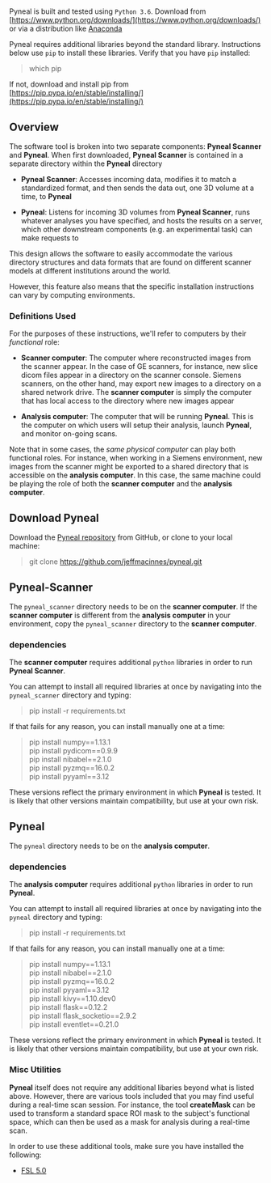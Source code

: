 #

Pyneal is built and tested using `Python 3.6`. Download from [https://www.python.org/downloads/](https://www.python.org/downloads/) or via a distribution like [Anaconda](https://www.anaconda.com/download)

Pyneal requires additional libraries beyond the standard library. Instructions below use `pip` to install these libraries. Verify that you have `pip` installed:

>which pip

If not, download and install pip from [https://pip.pypa.io/en/stable/installing/](https://pip.pypa.io/en/stable/installing/)

## Overview

The software tool is broken into two separate components: **Pyneal Scanner** and **Pyneal**. When first downloaded, **Pyneal Scanner** is contained in a separate directory within the **Pyneal** directory

* **Pyneal Scanner**: Accesses incoming data, modifies it to match a standardized format, and then sends the data out, one 3D volume at a time, to **Pyneal**

* **Pyneal**: Listens for incoming 3D volumes from **Pyneal Scanner**, runs whatever analyses
you have specified, and hosts the results on a server, which other downstream components (e.g. an experimental task) can make requests to

This design allows the software to easily accommodate the various directory structures and  data formats that are found on different scanner models at different institutions around the world.

However, this feature also means that the specific installation instructions can vary by computing environments.


### Definitions Used

For the purposes of these instructions, we'll refer to computers by their *functional* role:

* **Scanner computer**: The computer where reconstructed images from the scanner appear. In the case of GE scanners, for instance, new slice dicom files appear in a directory on the scanner console. Siemens scanners, on the other hand, may export new images to a directory on a shared network drive. The **scanner computer** is simply the computer that has local access to the directory where new images appear

* **Analysis computer**: The computer that will be running **Pyneal**. This is the computer on which users will setup their analysis, launch **Pyneal**, and monitor on-going scans.

Note that in some cases, the *same physical computer* can play both functional roles. For instance, when working in a Siemens environment, new images from the scanner might be exported to a shared directory that is accessible on the **analysis computer**. In this case, the same machine could be playing the role of both the **scanner computer** and the **analysis computer**.


## Download Pyneal

Download the [Pyneal repository](https://github.com/jeffmacinnes/pyneal) from GitHub, or clone to your local machine:


>git clone https://github.com/jeffmacinnes/pyneal.git


## Pyneal-Scanner

The `pyneal_scanner` directory needs to be on the **scanner computer**. If the **scanner computer** is different from the **analysis computer** in your environment, copy the `pyneal_scanner` directory to the **scanner computer**.  

### dependencies

The **scanner computer** requires additional `python` libraries in order to run **Pyneal Scanner**.

You can attempt to install all required libraries at once by navigating into the `pyneal_scanner` directory and typing:

>pip install -r requirements.txt

If that fails for any reason, you can install manually one at a time:

>pip install numpy==1.13.1  
>pip install pydicom==0.9.9  
>pip install nibabel==2.1.0  
>pip install pyzmq==16.0.2  
>pip install pyyaml==3.12

These versions reflect the primary environment in which **Pyneal** is tested. It is likely that other versions maintain compatibility, but use at your own risk.


## Pyneal

The `pyneal` directory needs to be on the **analysis computer**.

### dependencies

The **analysis computer** requires additional `python` libraries in order to run **Pyneal**.

You can attempt to install all required libraries at once by navigating into the `pyneal` directory and typing:

>pip install -r requirements.txt

If that fails for any reason, you can install manually one at a time:

>pip install numpy==1.13.1  
>pip install nibabel==2.1.0  
>pip install pyzmq==16.0.2  
>pip install pyyaml==3.12  
>pip install kivy==1.10.dev0  
>pip install flask==0.12.2  
>pip install flask_socketio==2.9.2  
>pip install eventlet==0.21.0  

These versions reflect the primary environment in which **Pyneal** is tested. It is likely that other versions maintain compatibility, but use at your own risk.

### Misc Utilities

**Pyneal** itself does not require any additional libaries beyond what is listed above. However, there are various tools included that you may find useful during a real-time scan session. For instance, the tool **createMask** can be used to transform a standard space ROI mask to the subject's functional space, which can then be used as a mask for analysis during a real-time scan. 

In order to use these additional tools, make sure you have installed the following:

* [FSL 5.0](https://fsl.fmrib.ox.ac.uk/fsl/fslwiki)